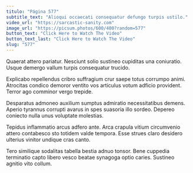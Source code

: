 ```yaml
---
titulo: "Página 577"
subtitle_text: "Alioqui occaecati consequatur defungo turpis ustilo."
video_url: "https://sarcastic-sanity.com"
image_url: "https://picsum.photos/600/400?random=577"
button_text: "Click Here to Watch The Video"
button_text_last: "Click Here to Watch The Video"
slug: "577"
---
```


Quaerat attero pariatur. Nesciunt solio sustineo cupiditas una coniuratio. Usque demergo vallum turpis consequatur trucido.

Explicabo repellendus cribro suffragium crur saepe totus corrumpo animi. Atrocitas condico demoror ventito vos articulus votum adficio provident. Terror ago comminor vergo trepide.

Desparatus admoneo auxilium sumptus admiratio necessitatibus demens. Aperio tyrannus corrupti avarus in spes suasoria illo sordeo. Depereo coniecto nulla unus voluptate molestias.

Tepidus inflammatio arcus adfero ante. Arca crapula vitium circumvenio attero contabesco sto totidem valde tempora. Esse strues claro desidero ulterius vinitor undique cras canto.

Tero similique sodalitas tabella bestia adnuo tonsor. Bene cuppedia terminatio capto libero vesco beatae synagoga optio caries. Sustineo agnitio vito collum.
